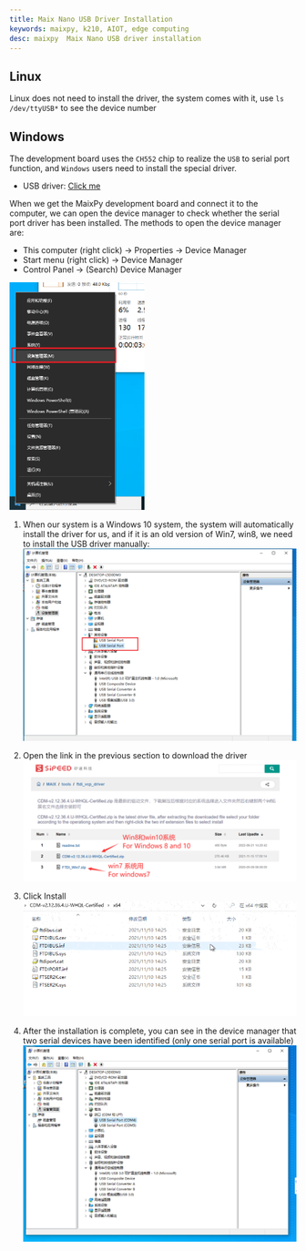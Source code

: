 ```yaml
---
title: Maix Nano USB Driver Installation
keywords: maixpy, k210, AIOT, edge computing
desc: maixpy  Maix Nano USB driver installation
---
```



## Linux

Linux does not need to install the driver, the system comes with it, use `ls /dev/ttyUSB*` to see the device number

## Windows

The development board uses the `CH552` chip to realize the `USB` to serial port function, and `Windows` users need to install the special driver.

- USB driver: [Click me](https://dl.sipeed.com/MAIX/tools/driver)

When we get the MaixPy development board and connect it to the computer, we can open the device manager to check whether the serial port driver has been installed. The methods to open the device manager are:

- This computer (right click) -> Properties -> Device Manager
- Start menu (right click) -> Device Manager
- Control Panel -> (Search) Device Manager

<img src="../../../assets/get_started/win_device_1.png" height="400">

1. When our system is a Windows 10 system, the system will automatically install the driver for us, and if it is an old version of Win7, win8, we need to install the USB driver manually:
    ![](../../../assets/get_started/win_device_2.png)

2. Open the link in the previous section to download the driver
    ![](../../../assets/get_started/win_device_3.png)

3. Click Install
    ![](../../../assets/get_started/drives.gif)

4. After the installation is complete, you can see in the device manager that two serial devices have been identified (only one serial port is available)
    ![](../../../assets/get_started/win_device_4.png)
